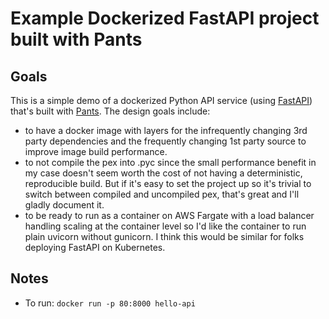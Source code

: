 # Example Dockerized FastAPI project built with Pants

## Goals

This is a simple demo of a dockerized Python API service (using [FastAPI](https://fastapi.tiangolo.com/)) that's built 
with [Pants](https://www.pantsbuild.org/). The design goals include:

- to have a docker image with layers for the infrequently changing 3rd party dependencies and the frequently changing 1st party source to improve image build performance.
- to not compile the pex into .pyc since the small performance benefit in my case doesn't seem worth the cost of not having a deterministic, reproducible build. But if it's easy to set the project up so it's trivial to switch between compiled and uncompiled pex, that's great and I'll gladly document it.
- to be ready to run as a container on AWS Fargate with a load balancer handling scaling at the container level so I'd like the container to run plain uvicorn without gunicorn. I think this would be similar for folks deploying FastAPI on Kubernetes.

## Notes

- To run: `docker run -p 80:8000 hello-api`
